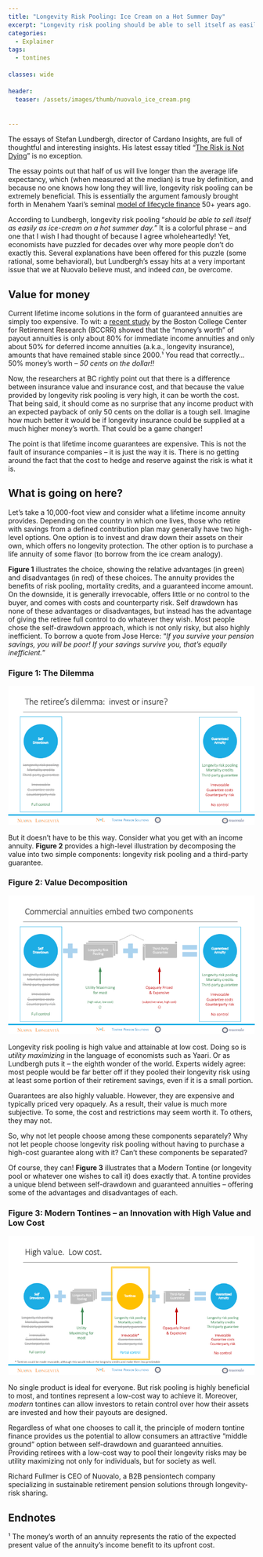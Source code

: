 ```yaml
---
title: "Longevity Risk Pooling: Ice Cream on a Hot Summer Day"
excerpt: "Longevity risk pooling should be able to sell itself as easily as ice-cream on a hot summer day."
categories:
  - Explainer
tags:
  - tontines

classes: wide

header:
  teaser: /assets/images/thumb/nuovalo_ice_cream.png


---
```


The essays of Stefan Lundbergh, director of Cardano Insights, are full of thoughtful and interesting insights. His latest essay titled “[The Risk is Not Dying](https://www.linkedin.com/pulse/risk-dying-stefan-lundbergh/)” is no exception.

The essay points out that half of us will live longer than the average life expectancy, which (when measured at the median) is true by definition, and because no one knows how long they will live, longevity risk pooling can be extremely beneficial.  This is essentially the argument famously brought forth in Menahem Yaari’s seminal [model of lifecycle finance](https://www.jstor.org/stable/2296058) 50+ years ago.

According to Lundbergh, longevity risk pooling “*should be able to sell itself as easily as ice-cream on a hot summer day.*”  It is a colorful phrase – and one that I wish I had thought of because I agree wholeheartedly!  Yet, economists have puzzled for decades over why more people don’t do exactly this.  Several explanations have been offered for this puzzle (some rational, some behavioral), but Lundbergh’s essay hits at a very important issue that we at Nuovalo believe must, and indeed *can*, be overcome.

## Value for money
Current lifetime income solutions in the form of guaranteed annuities are simply too expensive.  To wit: a [recent study](https://crr.bc.edu/briefs/what-is-the-value-of-annuities/) by the Boston College Center for Retirement Research (BCCRR) showed that the “money’s worth” of payout annuities is only about 80% for immediate income annuities and only about 50% for deferred income annuities (a.k.a., longevity insurance), amounts that have remained stable since 2000.¹   You read that correctly… 50% money’s worth – *50 cents on the dollar!!*

Now, the researchers at BC rightly point out that there is a difference between insurance value and insurance cost, and that because the value provided by longevity risk pooling is very high, it can be worth the cost.  That being said, it should come as no surprise that any income product with an expected payback of only 50 cents on the dollar is a tough sell.  Imagine how much better it would be if longevity insurance could be supplied at a much higher money’s worth.  That could be a game changer!

The point is that lifetime income guarantees are expensive.  This is not the fault of insurance companies – it is just the way it is.  There is no getting around the fact that the cost to hedge and reserve against the risk is what it is.

## What is going on here?
Let’s take a 10,000-foot view and consider what a lifetime income annuity provides.  Depending on the country in which one lives, those who retire with savings from a defined contribution plan may generally have two high-level options.  One option is to invest and draw down their assets on their own, which offers no longevity protection.  The other option is to purchase a life annuity of some flavor (to borrow from the ice cream analogy).

**Figure 1** illustrates the choice, showing the relative advantages (in green) and disadvantages (in red) of these choices.  The annuity provides the benefits of risk pooling, mortality credits, and a guaranteed income amount.  On the downside, it is generally irrevocable, offers little or no control to the buyer, and comes with costs and counterparty risk.  Self drawdown has none of these advantages or disadvantages, but instead has the advantage of giving the retiree full control to do whatever they wish.  Most people chose the self-drawdown approach, which is not only risky, but also highly inefficient.  To borrow a quote from Jose Herce: “*If you survive your pension savings, you will be poor!  If your savings survive you, that’s equally inefficient.*”

### Figure 1: The Dilemma
![Figure 1 Retiree's Dilemma](/assets/images/nuovalo_1_retirees_dilemma.png "Figure 1")

But it doesn’t have to be this way.  Consider what you get with an income annuity.  **Figure 2** provides a high-level illustration by decomposing the value into two simple components:  longevity risk pooling and a third-party guarantee.

### Figure 2: Value Decomposition
![Figure 2 Value Decomposition](/assets/images/nuovalo_2_annuity_decomposition.png "Figure 2")

Longevity risk pooling is high value and attainable at low cost.  Doing so is *utility maximizing* in the language of economists such as Yaari.  Or as Lundbergh puts it – the eighth wonder of the world.  Experts widely agree: most people would be far better off if they pooled their longevity risk using at least some portion of their retirement savings, even if it is a small portion.

Guarantees are also highly valuable.  However, they are expensive and typically priced very opaquely.  As a result, their value is much more subjective.  To some, the cost and restrictions may seem worth it.  To others, they may not.

So, why not let people choose among these components separately?  Why not let people choose longevity risk pooling without having to purchase a high-cost guarantee along with it?  Can’t these components be separated?

Of course, they can!  **Figure 3** illustrates that a Modern Tontine (or longevity pool or whatever one wishes to call it) does exactly that.  A tontine provides a unique blend between self-drawdown and guaranteed annuities – offering some of the advantages and disadvantages of each.

### Figure 3: Modern Tontines – an Innovation with High Value and Low Cost
![Figure 3 Modern Tontines – an Innovation with High Value and Low Cost](/assets/images/nuovalo_3_modern_tontines.png "Figure 3")


No single product is ideal for everyone.  But risk pooling is highly beneficial to most, and tontines represent a low-cost way to achieve it.  Moreover, *modern* tontines can allow investors to retain control over how their assets are invested and how their payouts are designed.

Regardless of what one chooses to call it, the principle of modern tontine finance provides us the potential to allow consumers an attractive “middle ground” option between self-drawdown and guaranteed annuities.  Providing retirees with a low-cost way to pool their longevity risks may be utility maximizing not only for individuals, but for society as well.


Richard Fullmer is CEO of Nuovalo, a B2B pensiontech company specializing in sustainable retirement pension solutions through longevity-risk sharing.

## Endnotes

¹ The money’s worth of an annuity represents the ratio of the expected present value of the annuity’s income benefit to its upfront cost.
